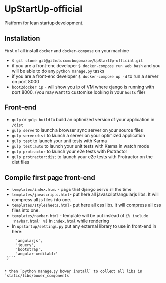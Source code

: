 # UpStartUp-official
Platform for lean startup development.

## Installation

First of all install `docker` and `docker-compose` on your machine

* `$ git clone git@github.com:bogomazov/UpStartUp-official.git`
* if you are a front-end developer `$ docker-compose run web bash` and you will be able to do any `python manage.py` tasks
* if you are a front-end developer `$ docker-compose up -d` to run a server on port 8000
* `boot2docker ip` - will show you ip of VM where django is running with port 8000. (you may want to customise looking in your `hosts` file) 

## Front-end

* `gulp` or `gulp build` to build an optimized version of your application in `/dist`
* `gulp serve` to launch a browser sync server on your source files
* `gulp serve:dist` to launch a server on your optimized application
* `gulp test` to launch your unit tests with Karma
* `gulp test:auto` to launch your unit tests with Karma in watch mode
* `gulp protractor` to launch your e2e tests with Protractor
* `gulp protractor:dist` to launch your e2e tests with Protractor on the dist files

## Compile first page front-end
* `templates/index.html` - page that django serve all the time
* `templates/javascripts.html`- put here all javascript/angularjs libs. It will compress all js files into one.
* `templates/stylesheets.html`- put here all css libs. It will compress all css files into one.
* `templates/navbar.html` - template will be put instead of `{% include 'navbar.html' %}` in `index.html` while rendering
* In `upstartup/settings.py` put any external library to use in front-end in here:

```BOWER_INSTALLED_APPS = (
     'angularjs',
     'jquery',
     'bootstrap',
     'angular-xeditable'
 )```
 
 
* then `python manage.py bower install` to collect all libs in `static/libs/bower_components`

